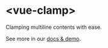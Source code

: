 # &lt;vue-clamp&gt;

Clamping multiline contents with ease.

See more in our [docs & demo](https://boyuai.github.io/vue-clamp/demo/).
